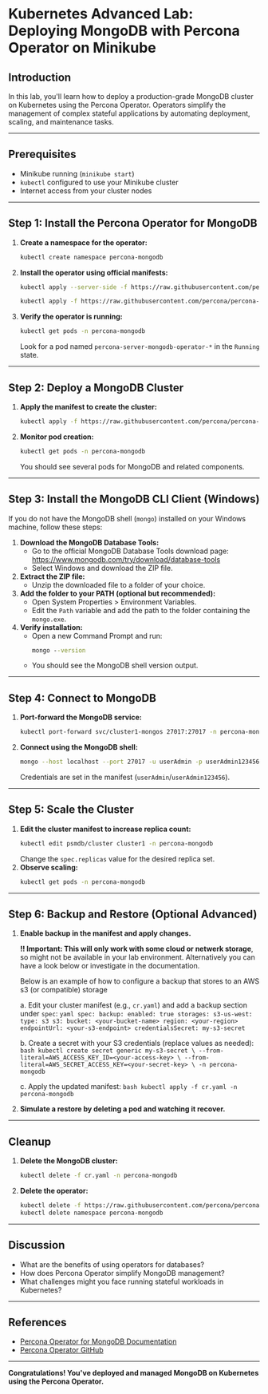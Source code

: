 # Kubernetes Advanced Lab: Deploying MongoDB with Percona Operator on Minikube

## Introduction
In this lab, you'll learn how to deploy a production-grade MongoDB cluster on Kubernetes using the Percona Operator. Operators simplify the management of complex stateful applications by automating deployment, scaling, and maintenance tasks.

---

## Prerequisites
- Minikube running (`minikube start`)
- `kubectl` configured to use your Minikube cluster
- Internet access from your cluster nodes

---

## Step 1: Install the Percona Operator for MongoDB

1. **Create a namespace for the operator:**
   ```bash
   kubectl create namespace percona-mongodb
   ```
2. **Install the operator using official manifests:**
   ```bash
   kubectl apply --server-side -f https://raw.githubusercontent.com/percona/percona-server-mongodb-operator/v1.14.0/deploy/crd.yaml

   kubectl apply -f https://raw.githubusercontent.com/percona/percona-server-mongodb-operator/v1.14.0/deploy/operator.yaml -n percona-mongodb
   ```
3. **Verify the operator is running:**
   ```bash
   kubectl get pods -n percona-mongodb
   ```
   Look for a pod named `percona-server-mongodb-operator-*` in the `Running` state.

---

## Step 2: Deploy a MongoDB Cluster

1. **Apply the manifest to create the cluster:**
   ```bash
   kubectl apply -f https://raw.githubusercontent.com/percona/percona-server-mongodb-operator/main/deploy/cr.yaml -n percona-mongodb
   ```
2. **Monitor pod creation:**
   ```bash
   kubectl get pods -n percona-mongodb
   ```
   You should see several pods for MongoDB and related components.

---


## Step 3: Install the MongoDB CLI Client (Windows)

If you do not have the MongoDB shell (`mongo`) installed on your Windows machine, follow these steps:

1. **Download the MongoDB Database Tools:**
   - Go to the official MongoDB Database Tools download page: https://www.mongodb.com/try/download/database-tools
   - Select Windows and download the ZIP file.
2. **Extract the ZIP file:**
   - Unzip the downloaded file to a folder of your choice.
3. **Add the folder to your PATH (optional but recommended):**
   - Open System Properties > Environment Variables.
   - Edit the `Path` variable and add the path to the folder containing the `mongo.exe`.
4. **Verify installation:**
   - Open a new Command Prompt and run:
     ```cmd
     mongo --version
     ```
   - You should see the MongoDB shell version output.

---

## Step 4: Connect to MongoDB

1. **Port-forward the MongoDB service:**
   ```bash
   kubectl port-forward svc/cluster1-mongos 27017:27017 -n percona-mongodb
   ```
2. **Connect using the MongoDB shell:**
   ```bash
   mongo --host localhost --port 27017 -u userAdmin -p userAdmin123456 --authenticationDatabase admin
   ```
   Credentials are set in the manifest (`userAdmin`/`userAdmin123456`).

---

## Step 5: Scale the Cluster

1. **Edit the cluster manifest to increase replica count:**
   ```bash
   kubectl edit psmdb/cluster cluster1 -n percona-mongodb
   ```
   Change the `spec.replicas` value for the desired replica set.
2. **Observe scaling:**
   ```bash
   kubectl get pods -n percona-mongodb
   ```

---

## Step 6: Backup and Restore (Optional Advanced)

1. **Enable backup in the manifest and apply changes.**
   
   **!! Important: This will only work with some cloud or netwerk storage**, so might not be available in your lab environment.
   Alternatively you can have a look below or investigate in the documentation.
   
   Below is an example of how to configure a backup that stores to an AWS s3 (or compatible) storage

    a. Edit your cluster manifest (e.g., `cr.yaml`) and add a backup section under `spec`:
         ```yaml
         spec:
            backup:
               enabled: true
               storages:
                  s3-us-west:
                     type: s3
                     s3:
                        bucket: <your-bucket-name>
                        region: <your-region>
                        endpointUrl: <your-s3-endpoint>
                        credentialsSecret: my-s3-secret
         ```

    b. Create a secret with your S3 credentials (replace values as needed):
         ```bash
         kubectl create secret generic my-s3-secret \
            --from-literal=AWS_ACCESS_KEY_ID=<your-access-key> \
            --from-literal=AWS_SECRET_ACCESS_KEY=<your-secret-key> \
            -n percona-mongodb
         ```

    c. Apply the updated manifest:
         ```bash
         kubectl apply -f cr.yaml -n percona-mongodb
         ```
2. **Simulate a restore by deleting a pod and watching it recover.**

---

## Cleanup

1. **Delete the MongoDB cluster:**
   ```bash
   kubectl delete -f cr.yaml -n percona-mongodb
   ```
2. **Delete the operator:**
   ```bash
   kubectl delete -f https://raw.githubusercontent.com/percona/percona-server-mongodb-operator/main/deploy/bundle.yaml -n percona-mongodb
   kubectl delete namespace percona-mongodb
   ```

---

## Discussion
- What are the benefits of using operators for databases?
- How does Percona Operator simplify MongoDB management?
- What challenges might you face running stateful workloads in Kubernetes?

---

## References
- [Percona Operator for MongoDB Documentation](https://docs.percona.com/percona-operator-for-mongodb/)
- [Percona Operator GitHub](https://github.com/percona/percona-server-mongodb-operator)

---

**Congratulations! You've deployed and managed MongoDB on Kubernetes using the Percona Operator.**
